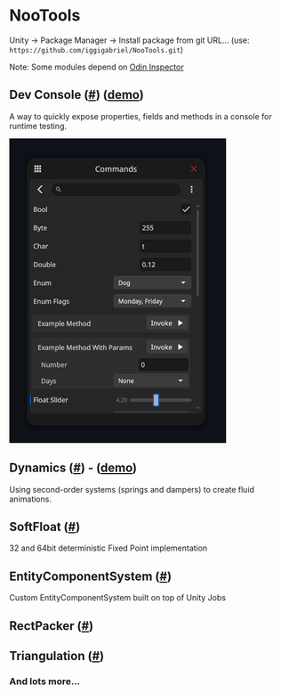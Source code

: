 # NooTools

Unity -> Package Manager -> Install package from git URL... (use: `https://github.com/iggigabriel/NooTools.git`)

Note: Some modules depend on [Odin Inspector](https://odininspector.com/)

## Dev Console ([#](/Runtime/DevToolkit#dev-console)) ([demo](https://noopol.com/dev-console-demo/))

A way to quickly expose properties, fields and methods in a console for runtime testing.

![DevConsole](/.docs/img/dev-toolkit-console.png)

## Dynamics ([#](/Runtime/Dynamics)) - ([demo](https://github.com/iggigabriel/DynamicsStudy))

Using second-order systems (springs and dampers) to create fluid animations.

## SoftFloat ([#](/Runtime/SoftFloat))

32 and 64bit deterministic Fixed Point implementation

## EntityComponentSystem ([#](/Runtime/EntityComponentSystem))

Custom EntityComponentSystem built on top of Unity Jobs

## RectPacker ([#](/Runtime/RectPacker))

## Triangulation ([#](/Runtime/Triangulation))



### And lots more...
